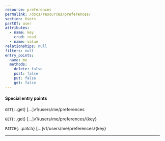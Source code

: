 ```yaml
---
resource: preferences
permalink: /docs/resources/preferences/
section: Users
partOf: user
attributes:
  - name: key
    crud: read
  - name: value
relationships: null
filters: null
entry_points:
  name: me
  methods:
    delete: false
    post: false
    put: false
    get: false
---
```


#### Special entry points

`GET`{: .get} [...]v1/users/me/preferences

`GET`{: .get} [...]v1/users/me/preferences/{key}

`PATCH`{: .patch} [...]v1/users/me/preferences/{key}

--------------------------------------------------------------------------------

